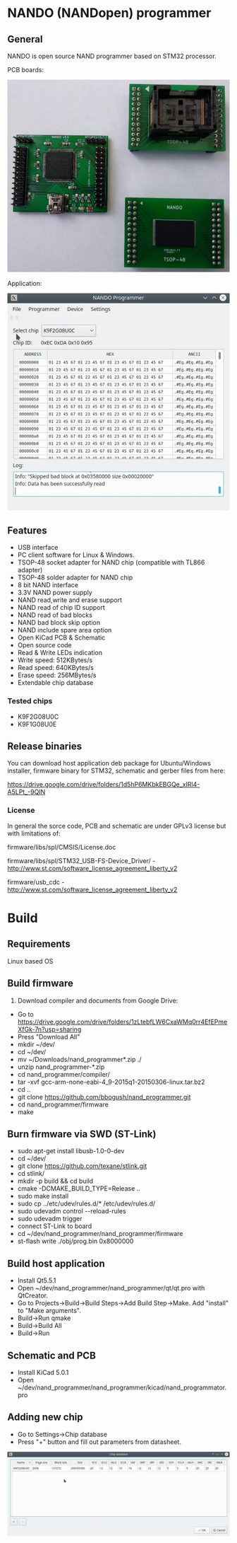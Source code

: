 # NANDO (NANDopen) programmer

## General
NANDO is open source NAND programmer based on STM32 processor.

PCB boards:

<img src="img/board_v3_0.jpg" width="800">

Application:

<img src="img/host_app_v2_1.jpeg">

## Features
- USB interface
- PC client software for Linux & Windows.
- TSOP-48 socket adapter for NAND chip (compatible with TL866 adapter)
- TSOP-48 solder adapter for NAND chip
- 8 bit NAND interface
- 3.3V NAND power supply
- NAND read,write and erase support
- NAND read of chip ID support
- NAND read of bad blocks
- NAND bad block skip option
- NAND include spare area option
- Open KiCad PCB & Schematic
- Open source code
- Read & Write LEDs indication
- Write speed: 512KBytes/s
- Read speed: 640KBytes/s
- Erase speed: 256MBytes/s
- Extendable chip database

### Tested chips
- K9F2G08U0C
- K9F1G08U0E

## Release binaries
You can download host application deb package for Ubuntu/Windows installer, firmware binary for
STM32, schematic and gerber files from here:

https://drive.google.com/drive/folders/1d5hP6MKbkEBGQe_xIRl4-A5LPt_-9QIN


### License
In general the sorce code, PCB and schematic are under GPLv3 license but with limitations of:

firmware/libs/spl/CMSIS/License.doc

firmware/libs/spl/STM32_USB-FS-Device_Driver/ - http://www.st.com/software_license_agreement_liberty_v2

firmware/usb_cdc - http://www.st.com/software_license_agreement_liberty_v2

# Build
## Requirements
Linux based OS
## Build firmware
1. Download compiler and documents from Google Drive:
- Go to https://drive.google.com/drive/folders/1zLtebfLW6CxaWMq0rr4EfEPmeXfGk-7n?usp=sharing
- Press "Download All"
- mkdir ~/dev/
- cd ~/dev/
- mv ~/Downloads/nand_programmer*.zip ./
- unzip nand_programmer-*.zip
- cd nand_programmer/compiler/
- tar -xvf gcc-arm-none-eabi-4_9-2015q1-20150306-linux.tar.bz2
- cd ..
- git clone https://github.com/bbogush/nand_programmer.git
- cd nand_programmer/firmware
- make
## Burn firmware via SWD (ST-Link)
- sudo apt-get install libusb-1.0-0-dev
- cd ~/dev/
- git clone https://github.com/texane/stlink.git
- cd stlink/
- mkdir -p build && cd build
- cmake -DCMAKE_BUILD_TYPE=Release ..
- sudo make install
- sudo cp ../etc/udev/rules.d/* /etc/udev/rules.d/
- sudo udevadm control --reload-rules
- sudo udevadm trigger
- connect ST-Link to board
- cd ~/dev/nand_programmer/nand_programmer/firmware
- st-flash write ./obj/prog.bin 0x8000000
## Build host application
- Install Qt5.5.1
- Open ~/dev/nand_programmer/nand_programmer/qt/qt.pro with QtCreator.
- Go to Projects->Build->Build Steps->Add Build Step->Make. Add "install" to "Make arguments".
- Build->Run qmake
- Build->Build All
- Build->Run
## Schematic and PCB
- Install KiCad 5.0.1
- Open ~/dev/nand_programmer/nand_programmer/kicad/nand_programmator.pro
## Adding new chip
- Go to Settings->Chip database
- Press "+" button and fill out parameters from datasheet.

<img src="img/chip_db_settings.jpeg">
